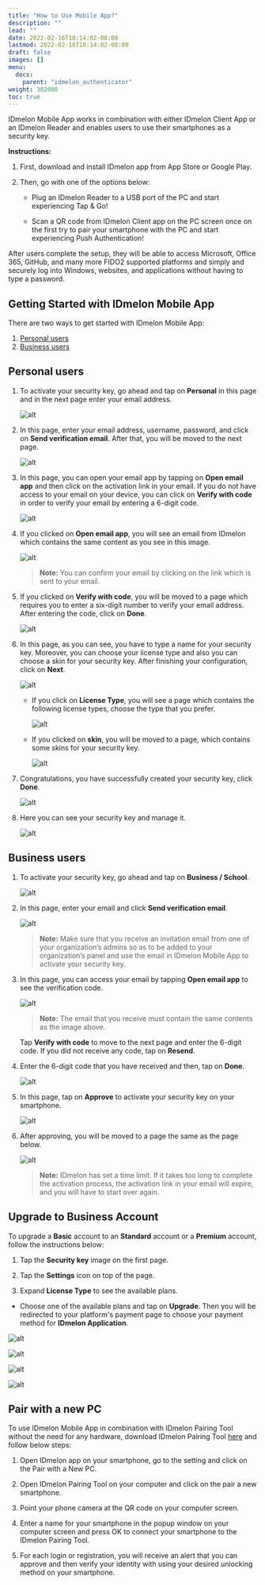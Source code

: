 ```yaml
---
title: "How to Use Mobile App?"
description: ""
lead: ""
date: 2022-02-16T18:14:02-08:00
lastmod: 2022-02-16T18:14:02-08:00
draft: false
images: []
menu:
  docs:
    parent: "idmelon_authenticator"
weight: 302000
toc: true
---
```


IDmelon Mobile App works in combination with either IDmelon Client App or an IDmelon Reader and enables users to use their smartphones as a security key.  

**Instructions:**  

1. First, download and install IDmelon app from App Store or Google Play.  

2. Then, go with one of the options below:  

    - Plug an IDmelon Reader to a USB port of the PC and start experiencing Tap & Go!  

    - Scan a QR code from IDmelon Client app on the PC screen once on the first try to pair your smartphone with the PC and start experiencing Push Authentication!  

After users complete the setup, they will be able to access Microsoft, Office 365, GitHub, and many more FIDO2 supported platforms and simply and securely log into Windows, websites, and applications without having to type a password.  

## Getting Started with IDmelon Mobile App  

There are two ways to get started with IDmelon Mobile App:  

1. [Personal users](#personal-users)  
2. [Business users](#business-users)  

## Personal users  

1. To activate your security key, go ahead and tap on **Personal** in this page and in the next page enter your email address.  

    ![alt](/images/vendor/MobileApp/mobileapp_1.jpg)  

2. In this page, enter your email address, username, password, and click on **Send verification email**. After that, you will be moved to the next page.  

    ![alt](/images/vendor/MobileApp/mobile_app_2_1.jpg)  

3. In this page, you can open your email app by tapping on **Open email app** and then click on the activation link in your email. If you do not have access to your email on your device, you can click on **Verify with code** in order to verify your email by entering a 6-digit code.  

    ![alt](/images/vendor/MobileApp/mobile_app_3.png)  

4. If you clicked on **Open email app**, you will see an email from IDmelon which contains the same content as you see in this image.  

    ![alt](/images/vendor/UserPanel/activate_b_7.png)  

    > **Note:** You can confirm your email by clicking on the link which is sent to your email.  

5. If you clicked on **Verify with code**, you will be moved to a page which requires you to enter a six-digit number to verify your email address. After entering the code, click on **Done**.  

    ![alt](/images/vendor/MobileApp/mobile_app_4.png)  

6. In this page, as you can see, you have to type a name for your security key. Moreover, you can choose your license type and also you can choose a skin for your security key. After finishing your configuration, click on **Next**.  

    ![alt](/images/vendor/MobileApp/mobile_app_2_2.jpg)  

    - If you click on **License Type**, you will see a page which contains the following license types, choose the type that you prefer.  

        ![alt](/images/vendor/MobileApp/mobile_app_licence_type.jpg)  

    - If you clicked on **skin**, you will be moved to a page, which contains some skins for your security key.  

        ![alt](/images/vendor/MobileApp/mobile_app_security_skin.jpg)  

7. Congratulations, you have successfully created your security key, click **Done**.  

    ![alt](/images/vendor/MobileApp/moblie_app_2_3.jpg)  

8. Here you can see your security key and manage it.  

    ![alt](/images/vendor/MobileApp/mobile_app_2_4.jpg)  

## Business users

1. To activate your security key, go ahead and tap on **Business / School**.  

    ![alt](/images/vendor/MobileApp/mobileapp_1.jpg)  

2. In this page, enter your email and click **Send verification email**.  

    ![alt](/images/vendor/UserPanel/activate_b_2.png)  

    > **Note:** Make sure that you receive an invitation email from one of your organization’s admins so as to be added to your organization’s panel and use the email in IDmelon Mobile App to activate your security key.  

3. In this page, you can access your email by tapping **Open email app** to see the verification code.  

    ![alt](/images/vendor/UserPanel/activate_b_7.png)  

    > **Note:** The email that you receive must contain the same contents as the image above.  

    Tap **Verify with code** to move to the next page and enter the 6-digit code. If you did not receive any code, tap on **Resend**.  

4. Enter the 6-digit code that you have received and then, tap on **Done**.  

    ![alt](/images/vendor/UserPanel/activate_b_4.png)  

5. In this page, tap on **Approve** to activate your security key on your smartphone.  

    ![alt](/images/vendor/MobileApp/mobile_app_confirmation.jpg)  

6. After approving, you will be moved to a page the same as the page below.  

    ![alt](/images/vendor/UserPanel/activate_b_6.png)

    > **Note:** IDmelon has set a time limit. If it takes too long to complete the activation process, the activation link in your email will expire, and you will have to start over again.

## Upgrade to Business Account  

To upgrade a **Basic** account to an **Standard** account or a **Premium** account, follow the instructions below:  

1. Tap the **Security key** image on the first page.  

2. Tap the **Settings** icon on top of the page.  

3. Expand **License Type** to see the available plans.  

- Choose one of the available plans and tap on **Upgrade**. Then you will be redirected to your platform's payment page to choose your payment method for **IDmelon Application**.  

![alt](/images/vendor/MobileApp/upgrade/1.jpg)  

![alt](/images/vendor/MobileApp/upgrade/2.jpg)  

![alt](/images/vendor/MobileApp/upgrade/3.jpg)  

![alt](/images/vendor/MobileApp/upgrade/4.jpg)  

## Pair with a new PC  

To use IDmelon Mobile App in combination with IDmelon Pairing Tool without the need for any hardware, download IDmelon Pairing Tool [here](https://www.idmelon.com/download) and follow below steps:  

1. Open IDmelon app on your smartphone, go to the setting and click on the Pair with a New PC.  

2. Open IDmelon Pairing Tool on your computer and click on the pair a new smartphone.  

3. Point your phone camera at the QR code on your computer screen.  

4. Enter a name for your smartphone in the popup window on your computer screen and press OK to connect your smartphone to the IDmelon Pairing Tool.  

5. For each login or registration, you will receive an alert that you can approve and then verify your identity with using your desired unlocking method on your smartphone.
